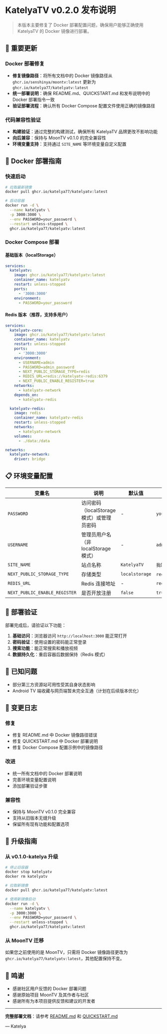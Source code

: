 # KatelyaTV v0.2.0 发布说明

> 本版本主要修复了 Docker 部署配置问题，确保用户能够正确使用 KatelyaTV 的 Docker 镜像进行部署。

## 🚀 重要更新

### Docker 部署修复
- **修复镜像路径**：将所有文档中的 Docker 镜像路径从 `ghcr.io/senshinya/moontv:latest` 更新为 `ghcr.io/katelya77/katelyatv:latest`
- **统一部署说明**：确保 README.md、QUICKSTART.md 和发布说明中的 Docker 部署指令一致
- **验证部署流程**：确认所有 Docker Compose 配置文件使用正确的镜像路径

### 代码兼容性验证
- **构建验证**：通过完整的构建测试，确保所有 KatelyaTV 品牌更改不影响功能
- **向后兼容**：保持与 MoonTV v0.1.0 的完全兼容性
- **环境变量支持**：支持通过 `SITE_NAME` 等环境变量自定义配置

## 🐳 Docker 部署指南

### 快速启动
```bash
# 拉取最新镜像
docker pull ghcr.io/katelya77/katelyatv:latest

# 启动容器
docker run -d \
  --name katelyatv \
  -p 3000:3000 \
  --env PASSWORD=your_password \
  --restart unless-stopped \
  ghcr.io/katelya77/katelyatv:latest
```

### Docker Compose 部署

#### 基础版本（localStorage）
```yaml
services:
  katelyatv:
    image: ghcr.io/katelya77/katelyatv:latest
    container_name: katelyatv
    restart: unless-stopped
    ports:
      - '3000:3000'
    environment:
      - PASSWORD=your_password
```

#### Redis 版本（推荐，支持多用户）
```yaml
services:
  katelyatv-core:
    image: ghcr.io/katelya77/katelyatv:latest
    container_name: katelyatv
    restart: unless-stopped
    ports:
      - '3000:3000'
    environment:
      - USERNAME=admin
      - PASSWORD=admin_password
      - NEXT_PUBLIC_STORAGE_TYPE=redis
      - REDIS_URL=redis://katelyatv-redis:6379
      - NEXT_PUBLIC_ENABLE_REGISTER=true
    networks:
      - katelyatv-network
    depends_on:
      - katelyatv-redis

  katelyatv-redis:
    image: redis
    container_name: katelyatv-redis
    restart: unless-stopped
    networks:
      - katelyatv-network
    volumes:
      - ./data:/data

networks:
  katelyatv-network:
    driver: bridge
```

## 📋 环境变量配置

| 变量名 | 说明 | 默认值 | 示例 |
|--------|------|--------|------|
| `PASSWORD` | 访问密码（localStorage 模式）或管理员密码 | - | `your_password` |
| `USERNAME` | 管理员用户名（非 localStorage 模式） | - | `admin` |
| `SITE_NAME` | 站点名称 | `KatelyaTV` | `我的影视站` |
| `NEXT_PUBLIC_STORAGE_TYPE` | 存储类型 | `localstorage` | `redis`, `d1`, `upstash` |
| `REDIS_URL` | Redis 连接地址 | - | `redis://localhost:6379` |
| `NEXT_PUBLIC_ENABLE_REGISTER` | 是否开放注册 | `false` | `true` |

## 🔧 部署验证

部署完成后，请验证以下功能：

1. **基础访问**：浏览器访问 `http://localhost:3000` 能正常打开
2. **密码验证**：使用设置的密码能正常登录
3. **搜索功能**：能正常搜索和播放视频
4. **数据持久化**：重启容器后数据保持（Redis 模式）

## 🐛 已知问题

- 部分第三方资源站可用性受其自身状态影响
- Android TV 端收藏与网页端暂未完全互通（计划在后续版本优化）

## 📝 变更日志

### 修复
- 修复 README.md 中 Docker 镜像路径错误
- 修复 QUICKSTART.md 中 Docker 部署说明
- 修复 Docker Compose 配置示例中的镜像路径

### 改进
- 统一所有文档中的 Docker 部署说明
- 完善环境变量配置说明
- 添加部署验证步骤

### 兼容性
- 保持与 MoonTV v0.1.0 完全兼容
- 支持从旧版本无缝升级
- 保留所有现有功能和配置选项

## 🔄 升级指南

### 从 v0.1.0-katelya 升级
```bash
# 停止旧容器
docker stop katelyatv
docker rm katelyatv

# 拉取新镜像
docker pull ghcr.io/katelya77/katelyatv:latest

# 使用新镜像启动
docker run -d \
  --name katelyatv \
  -p 3000:3000 \
  --env PASSWORD=your_password \
  --restart unless-stopped \
  ghcr.io/katelya77/katelyatv:latest
```

### 从 MoonTV 迁移
如果您之前使用的是 MoonTV，只需将 Docker 镜像路径更改为 `ghcr.io/katelya77/katelyatv:latest`，其他配置保持不变。

## 🙏 鸣谢

- 感谢社区用户反馈的 Docker 部署问题
- 感谢原始项目 MoonTV 及其作者与社区
- 感谢所有为本项目提供反馈和建议的开发者

---

**完整部署文档**：请参考 [README.md](README.md) 和 [QUICKSTART.md](QUICKSTART.md)

— Katelya